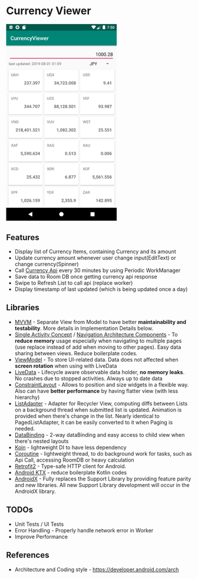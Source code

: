 # Currency Viewer

<img src="https://github.com/TktkOkym/CurrencyViewer/blob/master/Screenshot_1.png" width="300" />

## Features
* Display list of Currency Items, containing Currency and its amount
* Update currency amount whenever user change input(EditText) or change currency(Spinner)
* Call [Currency Api](https://currencylayer.com/documentation) every 30 minutes by using Periodic WorkManager
* Save data to Room DB once getting currency api response
* Swipe to Refresh List to call api (replace worker)
* Display timestamp of last updated (which is being updated once a day)

## Libraries
* [MVVM](https://github.com/googlesamples/android-architecture/tree/todo-mvvm-live-kotlin/) - Separate View from Model to have better **maintainability and testability**. More details in Implementation Details below.
* [Single Activity Concept](https://www.youtube.com/watch?v=2k8x8V77CrU) / [Navigation Architecture Components](https://developer.android.com/guide/navigation/) - To **reduce memory** usage especially when navigating to multiple pages (use replace instead of add when moving to other pages). Easy data sharing between views. Reduce boilerplate codes. 
* [ViewModel](https://developer.android.com/reference/androidx/lifecycle/ViewModel.html) - To store UI-related data. Data does not affected when **screen rotation** when using with LiveData
* [LiveData](https://developer.android.com/topic/libraries/architecture/livedata) -  Lifecycle aware observable data holder, **no memory leaks**. No crashes due to stopped activities. Always up to date data 
* [ConstraintLayout](https://developer.android.com/reference/android/support/constraint/ConstraintLayout) - Allows to position and size widgets in a flexible way. Also can have **better performance** by having flatter view (with less hierarchy)
* [ListAdapter](https://developer.android.com/reference/kotlin/androidx/recyclerview/widget/ListAdapter) - Adapter for Recycler View, computing diffs between Lists on a background thread when submitted list is updated. Animation is provided when there's change in the list. Nearly identical to PagedListAdapter, it can be easily converted to it when Paging is needed.
* [DataBinding](https://developer.android.com/topic/libraries/data-binding/) - 2-way dataBinding and easy access to child view when there's nested layouts
* [Koin](https://github.com/InsertKoinIO/koin) - lightweight DI to have less dependency
* [Coroutine](https://kotlinlang.org/docs/reference/coroutines-overview.html) - lightweight thread, to do background work for tasks, such as Api Call, accessing RoomDB or heavy calculation
* [Retrofit2](https://square.github.io/retrofit/) - Type-safe HTTP client for Android. 
* [Android KTX](https://developer.android.com/kotlin/ktx) - reduce boilerplate Kotlin codes
* [AndroidX](https://developer.android.com/jetpack/androidx) - Fully replaces the Support Library by providing feature parity and new libraries. All new Support Library development will occur in the AndroidX library.  

## TODOs
* Unit Tests / UI Tests
* Error Handling - Properly handle network error in Worker
* Improve Performance

## References
* Architecture and Coding style - https://developer.android.com/arch
